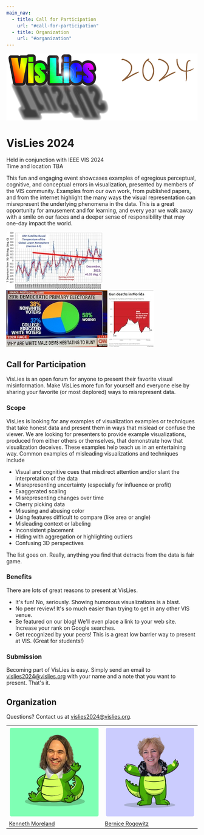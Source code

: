 ```yaml
---
main_nav:
  - title: Call for Participation
    url: "#call-for-participation"
  - title: Organization
    url: "#organization"
---
```


![VisLies 2024!](VisLiesLogo2024.png)

# VisLies 2024

<!-- **Tuesday October 18** 12:30 – 2:00 PM   -->
Held in conjunction with IEEE VIS 2024  
Time and location TBA
<!-- Omni Oklahoma City Hotel, ~~Five Moons 6 Room~~ Oklahoma Station 1 -->

This fun and engaging event showcases examples of egregious perceptual,
cognitive, and conceptual errors in visualization, presented by members of
the VIS community. Examples from our own work, from published papers, and
from the internet highlight the many ways the visual representation can
misrepresent the underlying phenomena in the data. This is a great
opportunity for amusement and for learning, and every year we walk away
with a smile on our faces and a deeper sense of responsibility that may
one-day impact the world.

![Example 1](example1.jpg)
![Example 2](example2.jpg)
![Example 3](example3.jpg)


## Call for Participation

VisLies is an open forum for anyone to present their favorite visual
misinformation. Make VisLies more fun for yourself and everyone else by
sharing your favorite (or most deplored) ways to misrepresent data.

### Scope

VisLies is looking for any examples of visualization examples or techniques
that take honest data and present them in ways that mislead or confuse the
viewer. We are looking for presenters to provide example visualizations,
produced from either others or themselves, that demonstrate how that
visualization deceives. These examples help teach us in an entertaining
way. Common examples of misleading visualizations and techniques include

  * Visual and cognitive cues that misdirect attention and/or slant the
    interpretation of the data
  * Misrepresenting uncertainty (especially for influence or profit)
  * Exaggerated scaling
  * Misrepresenting changes over time
  * Cherry picking data
  * Misusing and abusing color
  * Using features difficult to compare (like area or angle)
  * Misleading context or labeling
  * Inconsistent placement
  * Hiding with aggregation or highlighting outliers
  * Confusing 3D perspectives

The list goes on. Really, anything you find that detracts from the data is
fair game.

### Benefits

There are lots of great reasons to present at VisLies.

  * It's fun! No, seriously. Showing humorous visualizations is a blast.
  * No peer review! It's so much easier than trying to get in any other VIS venue.
  * Be featured on our blog! We'll even place a link to your web site. Increase your rank on Google searches.
  * Get recognized by your peers! This is a great low barrier way to present at VIS. (Great for students!)

### Submission

Becoming part of VisLies is easy. Simply send an email to
<a href="mailto:vislies2024@vislies.org">vislies2024@vislies.org</a> with
your name and a note that you want to present. That's it.

## Organization

Questions? Contact us at
<a href="mailto:vislies2024@vislies.org">vislies2024@vislies.org</a>.


|                              |                                  |
|------------------------------|----------------------------------|
| ![Kenneth Moreland](ken-edited.png) | ![Bernice Rogowitz](bernice-edited.png) |
| [Kenneth Moreland]           | [Bernice Rogowitz]               |

[Kenneth Moreland]: https://www.kennethmoreland.com
[Bernice Rogowitz]: https://sites.google.com/site/bernicerogowitz/

